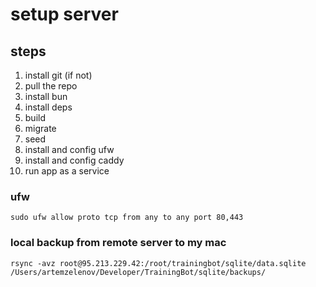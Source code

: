 # setup server

## steps

1. install git (if not)
2. pull the repo
3. install bun
4. install deps
5. build
6. migrate
7. seed
8. install and config ufw
9. install and config caddy
10. run app as a service

### ufw

`sudo ufw allow proto tcp from any to any port 80,443`

### local backup from remote server to my mac

`rsync -avz root@95.213.229.42:/root/trainingbot/sqlite/data.sqlite /Users/artemzelenov/Developer/TrainingBot/sqlite/backups/`
